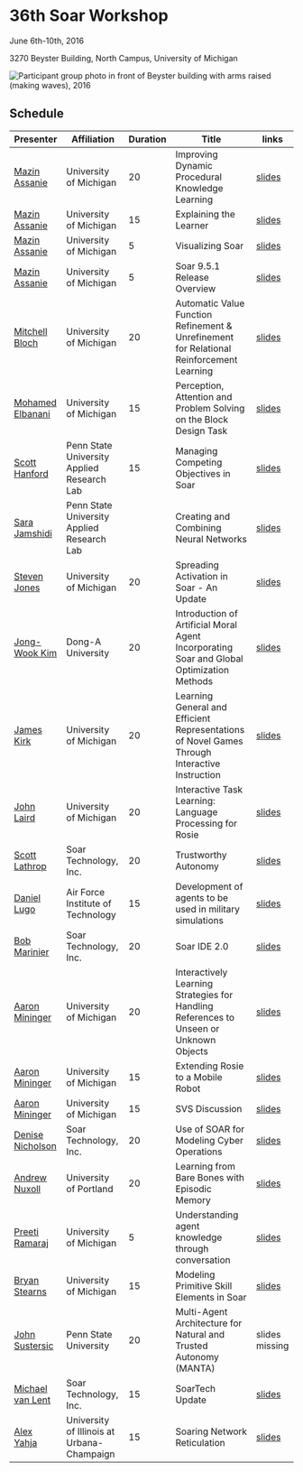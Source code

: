 # 36th Soar Workshop

June 6th-10th, 2016

3270 Beyster Building, North Campus, University of Michigan

![Participant group photo in front of Beyster building with arms raised (making waves), 2016](https://raw.githubusercontent.com/SoarGroup/website-downloads/main/workshops/36/workshop2016_wave.jpg)

## Schedule

| Presenter | Affiliation | Duration | Title | links |
|-------------------|-----------------------|----------|-------------------------------------------------------------------------------------------|-----------------------------------------------------------------------------------------------------------------------------------------------------------------|
| [Mazin Assanie](mailto:mazina@umich.edu)     | University of Michigan | 20       | Improving Dynamic Procedural Knowledge Learning                                           | [slides](https://raw.githubusercontent.com/SoarGroup/website-downloads/main/workshops/36/files/Improving_DPKL.pdf)                                              |
| [Mazin Assanie](mailto:mazina@umich.edu)     | University of Michigan | 15       | Explaining the Learner                                                                    | [slides](https://raw.githubusercontent.com/SoarGroup/website-downloads/main/workshops/36/files/explainer.pdf)                                                   |
| [Mazin Assanie](mailto:mazina@umich.edu)     | University of Michigan | 5        | Visualizing Soar                                                                          | [slides](https://raw.githubusercontent.com/SoarGroup/website-downloads/main/workshops/36/files/visualize.pdf)                                                   |
| [Mazin Assanie](mailto:mazina@umich.edu)     | University of Michigan | 5        | Soar 9.5.1 Release Overview                                                               | [slides](https://raw.githubusercontent.com/SoarGroup/website-downloads/main/workshops/36/files/Soar_9.5.1.pdf)                                                 |
| [Mitchell Bloch](mailto:bazald@umich.edu)    | University of Michigan | 20       | Automatic Value Function Refinement & Unrefinement for Relational Reinforcement Learning  | [slides](https://raw.githubusercontent.com/SoarGroup/website-downloads/main/workshops/36/files/Automatic%20Value%20Function%20Refinement%20%26%20Unrefinement%20for%20Relational%20RL.pdf)    |
| [Mohamed Elbanani](mailto:mbanani@umich.edu)  | University of Michigan | 15       | Perception, Attention and Problem Solving on the Block Design Task                        | [slides](https://raw.githubusercontent.com/SoarGroup/website-downloads/main/workshops/36/files/El%20Banani%20-%20Perception%2C%20Attention%20and%20Problem%20Solving%20on%20Block%20Design.pdf) |
| [Scott Hanford](mailto:sdh187@psu.edu)     | Penn State University Applied Research Lab | 15       | Managing Competing Objectives in Soar                                                     | [slides](https://raw.githubusercontent.com/SoarGroup/website-downloads/main/workshops/36/files/Managing%20Competing%20Objectives%20in%20Soar.pdf)              |
| [Sara Jamshidi](mailto:sxj937@psu.edu)     | Penn State University Applied Research Lab |        | Creating and Combining Neural Networks                                                    | [slides](https://raw.githubusercontent.com/SoarGroup/website-downloads/main/workshops/36/files/NN_061016.pdf)                                                  |
| [Steven Jones](mailto:scijones@umich.edu)      | University of Michigan | 20       | Spreading Activation in Soar - An Update                                                  | [slides](https://raw.githubusercontent.com/SoarGroup/website-downloads/main/workshops/36/files/2016_spread_update_workshop.pdf)                                |
| [Jong-Wook Kim](mailto:kjwook@dau.ac.kr)     | Dong-A University | 20       | Introduction of Artificial Moral Agent Incorporating Soar and Global Optimization Methods | [slides](https://raw.githubusercontent.com/SoarGroup/website-downloads/main/workshops/36/files/Introduction%20of%20Artificial%20Moral%20Agent.ppt)             |
| [James Kirk](mailto:jrkirk@umich.edu)        | University of Michigan | 20       | Learning General and Efficient Representations of Novel Games Through Interactive Instruction | [slides](https://raw.githubusercontent.com/SoarGroup/website-downloads/main/workshops/36/files/Learning%20Novel%20Games%20Through%20Interactive%20Instruction.pdf) |
| [John Laird](mailto:laird@umich.edu)        | University of Michigan | 20       | Interactive Task Learning: Language Processing for Rosie                                  | [slides](https://raw.githubusercontent.com/SoarGroup/website-downloads/main/workshops/36/files/Interactive%20Task%20Learning%20and%20Language%20Processing%20for%20Rosie.pptx) |
| [Scott Lathrop](mailto:scott.lathrop@soartech.com)     | Soar Technology, Inc. | 20       | Trustworthy Autonomy                                                                     | [slides](https://raw.githubusercontent.com/SoarGroup/website-downloads/main/workshops/36/files/Lathrop_TrustworthyAutonomy_SoarWorkshop06112016.pdf)           |
| [Daniel Lugo](mailto:daniel_lugo@hotmail.com)       | Air Force Institute of Technology | 15       | Development of agents to be used in military simulations                                 | [slides](https://raw.githubusercontent.com/SoarGroup/website-downloads/main/workshops/36/files/Development%20of%20agents%20to%20be%20used%20in%20military%20simulations.pptx) |
| [Bob Marinier](mailto:bob.marinier@soartech.com)      | Soar Technology, Inc. | 20       | Soar IDE 2.0                                                                              | [slides](https://raw.githubusercontent.com/SoarGroup/website-downloads/main/workshops/36/files/Soar%20IDE%202.0.pptx)                                          |
| [Aaron Mininger](mailto:mininger@umich.edu)    | University of Michigan | 20       | Interactively Learning Strategies for Handling References to Unseen or Unknown Objects    | [slides](https://raw.githubusercontent.com/SoarGroup/website-downloads/main/workshops/36/files/Learning%20Finding%20Strategies.pdf)                            |
| [Aaron Mininger](mailto:mininger@umich.edu)    | University of Michigan | 15       | Extending Rosie to a Mobile Robot                                                         | [slides](https://raw.githubusercontent.com/SoarGroup/website-downloads/main/workshops/36/files/Extending%20Rosie.pdf)                                           |
| [Aaron Mininger](mailto:mininger@umich.edu)    | University of Michigan | 15       | SVS Discussion                                                                            | [slides](https://raw.githubusercontent.com/SoarGroup/website-downloads/main/workshops/36/files/SVS%20Discussion.pdf)                                           |
| [Denise Nicholson](mailto:denise.nicholson@soartech.com)  | Soar Technology, Inc. | 20       | Use of SOAR for Modeling Cyber Operations                                                 | [slides](https://raw.githubusercontent.com/SoarGroup/website-downloads/main/workshops/36/files/Cyber%20Modeling%20Nicholson%20OGrady.pptx)                     |
| [Andrew Nuxoll](mailto:nuxoll@up.edu)     | University of Portland | 20       | Learning from Bare Bones with Episodic Memory                                             | [slides](https://raw.githubusercontent.com/SoarGroup/website-downloads/main/workshops/36/files/Learning%20from%20Bare%20Bones%20with%20Episodic%20Memory.pptx) |
| [Preeti Ramaraj](mailto:preetir@umich.edu)    | University of Michigan | 5        | Understanding agent knowledge through conversation                                        | [slides](https://raw.githubusercontent.com/SoarGroup/website-downloads/main/workshops/36/files/Understanding%20agent%20knowledge%20through%20conversation.pptx) |
| [Bryan Stearns](mailto:stearns@umich.edu)     | University of Michigan | 15       | Modeling Primitive Skill Elements in Soar                                                 | [slides](https://raw.githubusercontent.com/SoarGroup/website-downloads/main/workshops/36/files/Modeling%20Primitive%20Skill%20Elements%20in%20Soar.pptx)      |
| [John Sustersic](mailto:jps263@psu.edu)    | Penn State University | 20       | Multi-Agent Architecture for Natural and Trusted Autonomy (MANTA)                         | slides missing                                                                                                                                                 |
| [Michael van Lent](mailto:vanlent@soartech.com)  | Soar Technology, Inc. | 15       | SoarTech Update                                                                           | [slides](https://raw.githubusercontent.com/SoarGroup/website-downloads/main/workshops/36/files/SoarTech%20Overview%202016.pdf)                                 |
| [Alex Yahja](mailto:alexy@uiuc.edu)        | University of Illinois at Urbana-Champaign | 15       | Soaring Network Reticulation                                                              | [slides](https://raw.githubusercontent.com/SoarGroup/website-downloads/main/workshops/36/files/SoaringNetworkReticulation.pptx)                                |
